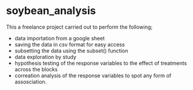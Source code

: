 # soybean_analysis

This a freelance project carried out to perform the following;
* data importation from a google sheet
* saving the data in csv format for easy access
* subsetting the data using the subset() function
* data exploration by study
* hypothesis testing of the response variables to the effect of treatments across the blocks
* correation analysis of the response variables to spot any form of assosciation.
